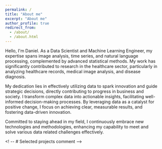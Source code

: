 ```yaml
---
permalink: /
title: "About me"
excerpt: "About me"
author_profile: true
redirect_from: 
  - /about/
  - /about.html
---
```



Hello, I'm Daniel. As a Data Scientist and Machine Learning Engineer, my expertise spans image analysis, time series, and natural language processing, complemented by advanced statistical methods. My work has significantly contributed to research in the healthcare sector, particularly in analyzing healthcare records, medical image analysis, and disease diagnosis.

My dedication lies in effectively utilizing data to spark innovation and guide strategic decisions, directly contributing to progress in business and society. I transform complex data into actionable insights, facilitating well-informed decision-making processes. By leveraging data as a catalyst for positive change, I focus on achieving clear, measurable results, and fostering data-driven innovation.

Committed to staying ahead in my field, I continuously embrace new technologies and methodologies, enhancing my capability to meet and solve various data related challenges effectively.


<! -- # Selected projects comment -->

